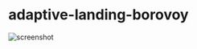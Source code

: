 # adaptive-landing-borovoy
![screenshot](https://github.com/1million2/adaptive-landing-borovoy/blob/main/screenshot.png?raw=true)
